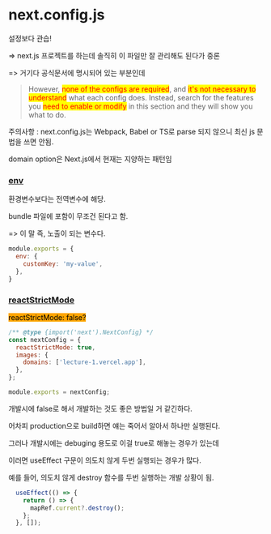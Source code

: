 # next.config.js

설정보다 관습!

\=> next.js 프로젝트를 하는데 솔직히 이 파일만 잘 관리해도 된다가 중론

\=> 거기다 공식문서에 명시되어 있는 부분인데&#x20;

> However, <mark style="color:red;">none of the configs are required</mark>, and <mark style="color:red;">it's not necessary to understand</mark> what each config does. Instead, search for the features you <mark style="color:red;">need to enable or modify</mark> in this section and they will show you what to do.



주의사항 : next.config.js는 Webpack, Babel or TS로 parse 되지 않으니 최신 js 문법을 쓰면 안됨.





domain option은 Next.js에서 현재는 지양하는 패턴임



### [env](https://nextjs.org/docs/app/api-reference/next-config-js/env)

환경변수보다는 전역변수에 해당.&#x20;

bundle 파일에 포함이 무조건 된다고 함.

\=> 이 말 즉, 노출이 되는 변수다.

```javascript
module.exports = {
  env: {
    customKey: 'my-value',
  },
}
```



### [reactStrictMode](https://nextjs.org/docs/app/api-reference/next-config-js/reactStrictMode)

<mark style="background-color:orange;">reactStrictMode: false?</mark>

```javascript
/** @type {import('next').NextConfig} */
const nextConfig = {
  reactStrictMode: true,
  images: {
    domains: ['lecture-1.vercel.app'],
  },
};

module.exports = nextConfig;
```

개발시에 false로 해서 개발하는 것도 좋은 방법일 거 같긴하다.

어차피 production으로 build하면 얘는 죽어서 알아서 하나만 실행된다.



그러나 개발시에는 debuging 용도로 이걸 true로 해놓는 경우가 있는데

이러면 useEffect 구문이 의도치 않게 두번 실행되는 경우가 많다.

예를 들어, 의도치 않게 destroy 함수를 두번 실행하는 개발 상황이 됨.

```jsx
  useEffect(() => {
    return () => {
      mapRef.current?.destroy();
    };
  }, []);
```



